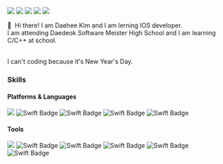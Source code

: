 <a href="mailto:0824dh@naver.com" target="_blank"><img src="https://img.shields.io/badge/Personal Mail-03C75A?style=flat-square&logo=Naver&logoColor=white"/></a>
<a href="mailto:0824dh@dms.hs.kr" target="_blank"><img src="https://img.shields.io/badge/School Mail-EA4335?style=flat-square&logo=Gmail&logoColor=white"/></a>
<a href="https://www.facebook.com/profile.php?id=100014541102884" target="_blank"><img src="https://img.shields.io/badge/Facebook-1877F2?style=flat-square&logo=Facebook&logoColor=white"/></a>
 <a href="https://velog.io/@kimdaehee0824" target="_blank"><img src="https://img.shields.io/badge/velog-1DBF73?style=flat-square&logo=Vimeo&logoColor=white"/></a>
<a href="https://www.linkedin.com/in/대희-김-447899229/" target="_blank"><img src="https://img.shields.io/badge/linkedin-0A66C2?style=flat-square&logo=LinkedIn&logoColor=white"/></a>

  </a>
  </a>

<p>
  👋&nbsp; Hi there! I am Daehee Kim and I am lerning IOS developer.<br/>
I am attending Daedeok Software Meister High School and I am learning C/C++ at school.<br/><br/>
</p>

I can't coding because it's New Year's Day.

### Skills
#### Platforms & Languages
<div>
  
![](https://img.shields.io/badge/IOS-000000?&style=flat-square&logo=Apple&logoColor=white)
![Swift Badge](https://img.shields.io/badge/Swift-FA7343?&style=flat-square&logo=Swift&logoColor=white)
  ![Swift Badge](https://img.shields.io/badge/RxSwift-EE3322?&style=flat-square&logo=Swift&logoColor=white)
![Swift Badge](https://img.shields.io/badge/SwiftUI-2D2E83?&style=flat-square&logo=Swift&logoColor=white)
![Swift Badge](https://img.shields.io/badge/C/C++-00599C?&style=flat-square&logo=C&logoColor=white)
</div>

#### Tools
<div>
  
   ![](https://img.shields.io/badge/Xcode-147EFB?&style=flat-square&logo=Xcode&logoColor=white)
  ![Swift Badge](https://img.shields.io/badge/Clion-000000?&style=flat-square&logo=Clion&logoColor=white)
![Swift Badge](https://img.shields.io/badge/VSCode-007ACC?&style=flat-square&logo=VisualStudioCode&logoColor=white)
  ![Swift Badge](https://img.shields.io/badge/GitKraken-179287?&style=flat-square&logo=GitKraken&logoColor=white)
![Swift Badge](https://img.shields.io/badge/git-F05032?&style=flat-square&logo=Git&logoColor=white)
 ![Swift Badge](https://img.shields.io/badge/CocoaPods-EE3322?&style=flat-square&logo=CocoaPods&logoColor=white)
  
</div>
